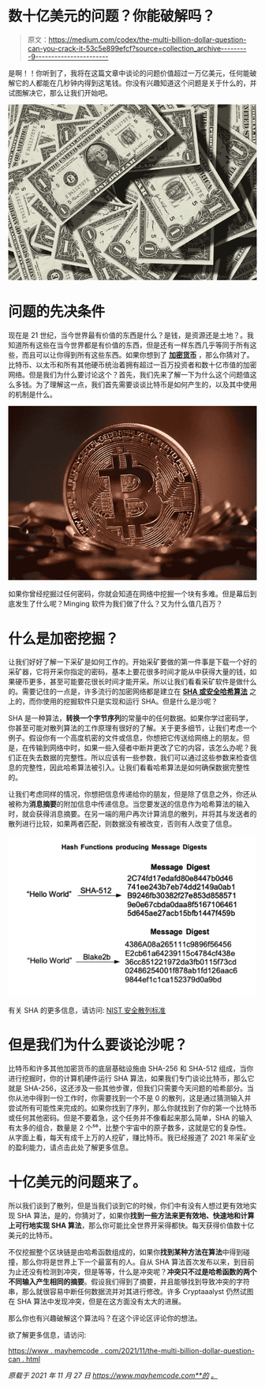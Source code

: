 # 数十亿美元的问题？你能破解吗？

> 原文：<https://medium.com/codex/the-multi-billion-dollar-question-can-you-crack-it-53c5e899efcf?source=collection_archive---------9----------------------->

是啊！！你听到了，我将在这篇文章中谈论的问题价值超过一万亿美元，任何能破解它的人都能在几秒钟内得到这笔钱。你没有兴趣知道这个问题是关于什么的，并试图解决它，那么让我们开始吧。

![](img/0aa484a1261932577e85ca68413b7af0.png)

# 问题的先决条件

现在是 21 世纪，当今世界最有价值的东西是什么？是钱，是资源还是土地？。我知道所有这些在当今世界都是有价值的东西，但是还有一样东西几乎等同于所有这些，而且可以让你得到所有这些东西。如果你想到了 [**加密货币**](https://draft.blogger.com/blog/post/edit/3504568035593819778/5782537653338660506#) ，那么你猜对了。比特币、以太币和所有其他硬币统治着拥有超过一百万投资者和数十亿市值的加密网络。但是我们为什么要讨论这个？首先，我们先来了解一下为什么这个问题值这么多钱。为了理解这一点，我们首先需要谈谈比特币是如何产生的，以及其中使用的机制是什么。

![](img/59903d77f734596fcd61c65de6c4e744.png)

如果你曾经挖掘过任何密码，你就会知道在网络中挖掘一个块有多难。但是幕后到底发生了什么呢？Minging 软件为我们做了什么？又为什么值几百万？

# 什么是加密挖掘？

让我们好好了解一下采矿是如何工作的。开始采矿要做的第一件事是下载一个好的采矿器，它将开采你指定的密码，基本上要花很多时间才能从中获得大量的钱，如果硬币更多，甚至可能要花很长时间才能开采。所以让我们看看采矿软件是做什么的。需要记住的一点是，许多流行的加密网络都是建立在 [**SHA 或安全哈希算法**](https://draft.blogger.com/blog/post/edit/3504568035593819778/5782537653338660506#) 之上的，而你使用的挖掘软件只是实现和运行 SHA。但是什么是沙呢？

SHA 是一种算法，**转换一个字节序列**的常量中的任何数据。如果你学过密码学，你甚至可能对散列算法的工作原理有很好的了解。关于更多细节，让我们考虑一个例子。假设你有一个高度机密的文件或信息，你想把它传送给网络上的朋友。但是，在传输到网络中时，如果一些入侵者中断并更改了它的内容，该怎么办呢？我们正在失去数据的完整性。所以应该有一些参数，我们可以通过这些参数来检查信息的完整性，因此哈希算法被引入。让我们看看哈希算法是如何确保数据完整性的。

让我们考虑同样的情况，你想把信息传递给你的朋友，但是除了信息之外，你还从被称为**消息摘要**的附加信息中传递信息。当您要发送的信息作为哈希算法的输入时，就会获得消息摘要。在另一端的用户再次计算消息的散列，并将其与发送者的散列进行比较，如果两者匹配，则数据没有被改变，否则有人改变了信息。

![](img/6890e1bbb4c8df6fbc0ec49f56af1e53.png)

有关 SHA 的更多信息，请访问: [NIST 安全散列标准](https://draft.blogger.com/blog/post/edit/3504568035593819778/5782537653338660506#)

# 但是我们为什么要谈论沙呢？

比特币和许多其他加密货币的底层基础设施由 SHA-256 和 SHA-512 组成，当你进行挖掘时，你的计算机硬件运行 SHA 算法，如果我们专门谈论比特币，那么它就是 SHA-256，这还涉及一些其他步骤，但我们只需要今天问题的哈希部分。当你从池中得到一份工作时，你需要找到一个不是 0 的散列，这是通过猜测输入并尝试所有可能性来完成的。如果你找到了序列，那么你就找到了你的第一个比特币或任何其他密码。但是不要着急，这个任务并不像看起来那么简单，SHA 的输入有太多的组合，数量是 2 个⁵⁶，比整个宇宙中的原子数多，这就是它的复杂性。从字面上看，每天有成千上万的人挖矿，赚比特币。我已经报道了 2021 年采矿业的盈利能力，请点击此处了解更多信息。

# 十亿美元的问题来了。

所以我们谈到了散列，但是当我们谈到它的时候，你们中有没有人想过更有效地实现 SHA 算法，是的，你猜对了，如果你**找到一些方法来更有效地、快速地和计算上可行地实现 SHA 算法**，那么你可能比全世界开采得都快。每天获得价值数十亿美元的比特币。

不仅挖掘整个区块链是由哈希函数组成的，如果你**找到某种方法在算法**中得到碰撞，那么你将是世界上下一个最富有的人。自从 SHA 算法首次发布以来，到目前为止还没有检测到冲突，但是等等，什么是冲突呢？**冲突只不过是哈希函数的两个不同输入产生相同的摘要**。假设我们得到了摘要，并且能够找到导致冲突的字符串，那么就很容易中断任何数据流并对其进行修改。许多 Cryptaaalyst 仍然试图在 SHA 算法中发现冲突，但是在这方面没有太大的进展。

那么你也有兴趣破解这个算法吗？在这个评论区评论你的想法。

欲了解更多信息，请访问:

[https://www . mayhemcode . com/2021/11/the-multi-billion-dollar-question-can . html](https://www.mayhemcode.com/2021/11/the-multi-billion-dollar-question-can.html)

*原载于 2021 年 11 月 27 日 https://www.mayhemcode.com**的* [*。*](https://www.mayhemcode.com/2021/11/the-multi-billion-dollar-question-can.html)